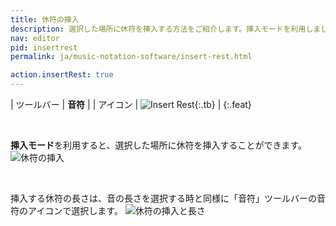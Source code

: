 ```yaml
---
title: 休符の挿入
description: 選択した場所に休符を挿入する方法をご紹介します。挿入モードを利用しましょう。
nav: editor
pid: insertrest
permalink: ja/music-notation-software/insert-rest.html

action.insertRest: true
---
```


| ツールバー | **音符** |
| アイコン | ![Insert Rest](https://prod.flat-cdn.com/img/icons/editorActions/quarterRest.svg){:.tb} |
{:.feat}

<br>

**挿入モード**を利用すると、選択した場所に休符を挿入することができます。
![休符の挿入](/help/assets/img/editor-ja/insertRest.gif)

<br>

挿入する休符の長さは、音の長さを選択する時と同様に「音符」ツールバーの音符のアイコンで選択します。
![休符の挿入と長さ](/help/assets/img/editor-ja/insertRest-duration.gif)
